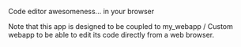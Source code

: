 Code editor awesomeness... in your browser

Note that this app is designed to be coupled to my_webapp / Custom webapp to be able to edit its code directly from a web browser.
